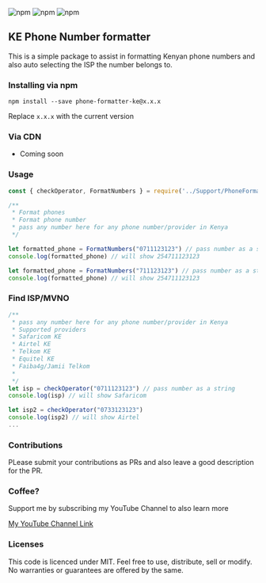 
![npm](https://img.shields.io/github/issues/bnjunge/phone-formatter-ke)
![npm](https://img.shields.io/badge/npm-v2.1.2-blue)
![npm](https://img.shields.io/twitter/url?url=https%3A%2F%2Fgithub.com%2Fbnjunge%2Fphone-formatter-ke)

## KE Phone Number formatter
This is a simple package to assist in formatting Kenyan phone numbers and also auto selecting the ISP the number belongs to.


### Installing via npm
```npm install --save phone-formatter-ke@x.x.x```

Replace ```x.x.x``` with the current version

### Via CDN 
* Coming soon


### Usage
```js
const { checkOperator, FormatNumbers } = require('../Support/PhoneFormatter');

/**
 * Format phones
 * Format phone number
 * pass any number here for any phone number/provider in Kenya
 */

let formatted_phone = FormatNumbers("0711123123") // pass number as a string, 
console.log(formatted_phone) // will show 254711123123

let formatted_phone = FormatNumbers("711123123") // pass number as a string
console.log(formatted_phone) // will show 254711123123
```

### Find ISP/MVNO
```js
/**
 * pass any number here for any phone number/provider in Kenya
 * Supported providers 
 * Safaricom KE
 * Airtel KE
 * Telkom KE
 * Equitel KE
 * Faiba4g/Jamii Telkom
 * 
 */
let isp = checkOperator("0711123123") // pass number as a string
console.log(isp) // will show Safaricom

let isp2 = checkOperator("0733123123")
console.log(isp2) // will show Airtel
...
```

### Contributions
PLease submit your contributions as PRs and also leave a good description for the PR. 


### Coffee?  
Support me by subscribing my YouTube Channel to also learn more 

[My YouTube Channel Link](https://www.youtube.com/channel/UCir9WqT_YkTy9zoh-AopByg?sub_confirmation=1)

### Licenses
This code is licenced under MIT. Feel free to use, distribute, sell or modify. No warranties or guarantees are offered by the same.